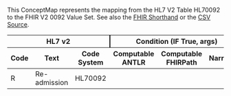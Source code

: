 
This ConceptMap represents the mapping from the HL7 V2 Table HL70092 to the FHIR V2 0092 Value Set. See also the <a href='https://github.com/HL7/v2-to-fhir/blob/master/tank/Table HL70092 to V2 0092.fsh'>FHIR Shorthand</a> or the <a href='https://github.com/HL7/v2-to-fhir/blob/master/mappings/codesystems/HL7 Concept Map_ ReadmissionIndicator - Sheet1.csv'>CSV Source</a>.
<table class='grid'><thead>
<tr><th colspan='3' style='border-right: 2px solid black;'>HL7 v2</th><th colspan='3' style='border-right: 2px solid black;'>Condition (IF True, args)</th><th colspan='4'>HL7 FHIR</th><th rowspan='2'>Comments</th></tr>
<tr><th>Code</th><th>Text</th><th>Code System</th><th>Computable ANTLR</th><th>Computable FHIRPath</th><th>Narrative</th><th>Code</th><th>Proposed Extension</th><th>Display</th><th>Code System</th></tr></thead>
<tbody>
<tr><td>R</td><td>Re-admission</td><td style='border-right: 2px'>HL70092</td><td></td><td></td><td style='border-right: 2px'></td><td>R</td><td></td><td>Re-admission</td><td><a href='https://hl7.org/fhir/R4/v2/0092/index.html'>http://terminology.hl7.org/CodeSystem/v2-0092</a></td><td></td></tr>
</tbody></table>
